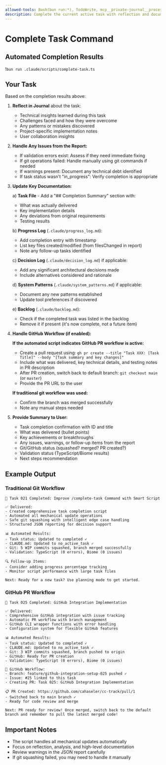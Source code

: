 ```yaml
---
allowed-tools: Bash(bun run:*), TodoWrite, mcp__private-journal__process_thoughts, Edit, Read
description: Complete the current active task with reflection and documentation
---
```


# Complete Task Command

## Automated Completion Results
!`bun run .claude/scripts/complete-task.ts`

## Your Task

Based on the completion results above:

1. **Reflect in Journal** about the task:
   - Technical insights learned during this task
   - Challenges faced and how they were overcome  
   - Any patterns or mistakes discovered
   - Project-specific implementation notes
   - User collaboration insights

2. **Handle Any Issues from the Report:**
   - If validation errors exist: Assess if they need immediate fixing
   - If git operations failed: Handle manually using git commands if needed
   - If warnings present: Document any technical debt identified
   - If task status wasn't "in_progress": Verify completion is appropriate

3. **Update Key Documentation:**
   
   a) **Task File** - Add a "## Completion Summary" section with:
      - What was actually delivered
      - Key implementation details  
      - Any deviations from original requirements
      - Testing results
   
   b) **Progress Log** (`.claude/progress_log.md`):
      - Add completion entry with timestamp
      - List key files created/modified (from filesChanged in report)
      - Note any follow-up tasks identified
   
   c) **Decision Log** (`.claude/decision_log.md`) if applicable:
      - Add any significant architectural decisions made
      - Include alternatives considered and rationale
   
   d) **System Patterns** (`.claude/system_patterns.md`) if applicable:
      - Document any new patterns established
      - Update tool preferences if discovered
   
   e) **Backlog** (`.claude/backlog.md`):
      - Check if the completed task was listed in the backlog
      - Remove it if present (it's now complete, not a future item)

4. **Handle GitHub Workflow (if enabled):**
   
   **If the automated script indicates GitHub PR workflow is active:**
   - Create a pull request using: `gh pr create --title "Task XXX: [Task Title]" --body "[Task summary and key changes]"`
   - Include what was delivered, key technical details, and testing notes in PR description
   - After PR creation, switch back to default branch: `git checkout main` (or `master`)
   - Provide the PR URL to the user
   
   **If traditional git workflow was used:**
   - Confirm the branch was merged successfully
   - Note any manual steps needed
   
5. **Provide Summary to User:**
   - Task completion confirmation with ID and title
   - What was delivered (bullet points)
   - Key achievements or breakthroughs
   - Any issues, warnings, or follow-up items from the report
   - Git/GitHub status (squashed? merged? PR created?)
   - Validation status (TypeScript/Biome results)
   - Next steps recommendation

## Example Output

### Traditional Git Workflow
```
📝 Task 021 Completed: Improve /complete-task Command with Smart Script

✅ Delivered:
- Created comprehensive task completion script
- Automated all mechanical update operations
- Safe git squashing with intelligent edge case handling
- Structured JSON reporting for decision support

📊 Automated Results:
- Task status: Updated to completed ✓
- CLAUDE.md: Updated to no_active_task ✓
- Git: 5 WIP commits squashed, branch merged successfully
- Validation: TypeScript (0 errors), Biome (0 issues)

🔍 Follow-up Items:
- Consider adding progress percentage tracking
- Monitor script performance with large task files

Next: Ready for a new task? Use planning mode to get started.
```

### GitHub PR Workflow
```
📝 Task 025 Completed: GitHub Integration Implementation

✅ Delivered:
- Comprehensive GitHub integration with issue tracking
- Automatic PR workflow with branch management
- GitHub CLI wrapper functions with error handling
- Configuration system for flexible GitHub features

📊 Automated Results:
- Task status: Updated to completed ✓
- CLAUDE.md: Updated to no_active_task ✓
- Git: 3 WIP commits squashed, branch pushed to origin
- GitHub: Ready for PR creation
- Validation: TypeScript (0 errors), Biome (0 issues)

🚀 GitHub Workflow:
- Branch: feature/github-integration-setup-025 pushed ✓
- Issue: #25 linked to this task
- Creating PR: Task 025: GitHub Integration Implementation

📋 PR Created: https://github.com/cahaseler/cc-track/pull/1
- Switched back to main branch ✓
- Ready for code review and merge

Next: PR ready for review! Once merged, switch back to the default branch and remember to pull the latest merged code!
```

## Important Notes

- The script handles all mechanical updates automatically
- Focus on reflection, analysis, and high-level documentation
- Review warnings in the JSON report carefully
- If git squashing failed, you may need to handle it manually